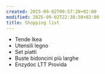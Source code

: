 ```yaml
---
created: 2025-09-02T09:57:20+02:00
modified: 2025-09-02T22:38:50+02:00
title: Shopping list
---
```


- Tende Ikea
- Utensili legno
- Set piatti
- Buste bidoncini più larghe
- Enzydoc LTT Provida
